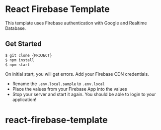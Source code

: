 # React Firebase Template
This template uses Firebase authentication with Google and Realtime Database.

## Get Started
```bash
$ git clone {PROJECT}
$ npm install
$ npm start
```

On initial start, you will get errors. Add your Firebase CDN credentials.
- Rename the `.env.local.sample` to `.env.local`
- Place the values from your Firebase App into the values
- Stop your server and start it again. You should be able to login to your application!
# react-firebase-template
